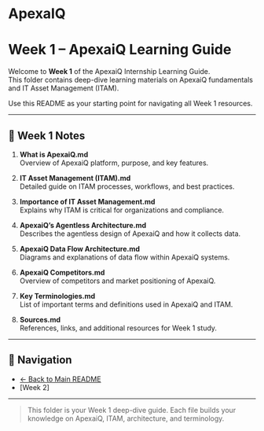 # ApexaIQ
# Week 1 – ApexaiQ Learning Guide

Welcome to **Week 1** of the ApexaiQ Internship Learning Guide.  
This folder contains deep-dive learning materials on ApexaiQ fundamentals and IT Asset Management (ITAM).  

Use this README as your starting point for navigating all Week 1 resources.

---

## 📄 Week 1 Notes

1. **What is ApexaiQ.md**  
   Overview of ApexaiQ platform, purpose, and key features.

2. **IT Asset Management (ITAM).md**  
   Detailed guide on ITAM processes, workflows, and best practices.

3. **Importance of IT Asset Management.md**  
   Explains why ITAM is critical for organizations and compliance.

4. **ApexaiQ’s Agentless Architecture.md**  
   Describes the agentless design of ApexaiQ and how it collects data.

5. **ApexaiQ Data Flow Architecture.md**  
   Diagrams and explanations of data flow within ApexaiQ systems.

6. **ApexaiQ Competitors.md**  
   Overview of competitors and market positioning of ApexaiQ.

7. **Key Terminologies.md**  
   List of important terms and definitions used in ApexaiQ and ITAM.

8. **Sources.md**  
   References, links, and additional resources for Week 1 study.

---

## 🔄 Navigation
- [← Back to Main README](../README.md)  
- [Week 2]

---

> This folder is your Week 1 deep-dive guide. Each file builds your knowledge on ApexaiQ, ITAM, architecture, and terminology.

